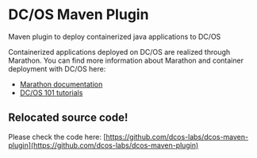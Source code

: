 # DC/OS Maven Plugin
Maven plugin to deploy containerized java applications to DC/OS

Containerized applications deployed on DC/OS are realized through Marathon. You can find  more information about Marathon and container deployment with DC/OS here:

- [Marathon documentation](http://mesosphere.github.io/marathon/docs/application-basics.html)
- [DC/OS 101 tutorials](https://dcos.io/docs/1.8/usage/tutorials/dcos-101/)


## Relocated source code!


Please check the code here: [https://github.com/dcos-labs/dcos-maven-plugin](https://github.com/dcos-labs/dcos-maven-plugin)
